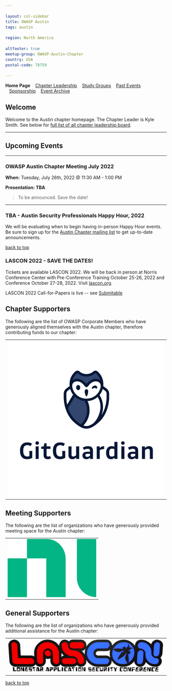 ```yaml
---

layout: col-sidebar
title: OWASP Austin
tags: austin

region: North America

altfooter: true
meetup-group: OWASP-Austin-Chapter
country: USA
postal-code: 78759

---
```

<!-- rebuild -->
<strong>Home Page</strong>
&nbsp;&nbsp;&nbsp;[Chapter Leadership](leadership.md)
&nbsp;&nbsp;&nbsp;[Study Groups](studygroups.md)
&nbsp;&nbsp;&nbsp;[Past Events](pastevents.md)
&nbsp;&nbsp;&nbsp;[Sponsorship](sponsorship.md)
&nbsp;&nbsp;&nbsp;[Event Archive](pasteventsarchive.md)

Welcome
-------
Welcome to the Austin chapter homepage. The Chapter Leader is Kyle Smith. See below for [full list of all chapter leadership board](leadership.md).

<hr/>

## Upcoming Events
<hr>

### OWASP Austin Chapter Meeting July 2022 ###

**When:** Tuesday, July 26th, 2022 @ 11:30 AM - 1:00 PM

**Presentation: TBA** 
<blockquote> 
To be announced. Save the date!
</blockquote>

<!-- 
**Speaker:** 
<blockquote>
TBA.
</blockquote>
<br>
RSVP:<br>     *** Update links below and remove this note ***
<a href="https://owasp-austin-2022-june.eventbrite.com" target="_blank">Eventbrite</a><br>
<a href="https://www.meetup.com/OWASP-Austin-Chapter/events/286619658/" target="_blank">Meetup (online)</a><br> -->

<hr>

### TBA - Austin Security Professionals Happy Hour, 2022 ###

We will be evaluating when to begin having in-person Happy Hour events. Be sure to sign up for the <a href="https://groups.google.com/a/owasp.org/g/austin-chapter" target="_blank">Austin Chapter mailing list</a> to get up-to-date announcements.

[back to top](#welcome)

### LASCON 2022 - SAVE THE DATES! ###

Tickets are available LASCON 2022. We will be back in person at Norris Conference Center with Pre-Conference Training October 25-26, 2022 and Conference October 27-28, 2022. Visit <a href="https://lascon.org/" target="_blank">lascon.org</a>.

LASCON 2022 Call-for-Papers is live -- see <a href="https://owasp.submittable.com/submit/223238/lascon-2022-call-for-papers-cfp">Submitable</a>

Chapter Supporters
----------------
The following are the list of OWASP Corporate Members who have generously aligned themselves with the Austin chapter, therefore contributing funds to our chapter:

<table cellpadding="15" cellspacing="0">
<tr>
<td>
<a href="https://www.gitguardian.com"><img src="assets/images/GitGuardian_Logo_Vertical.png" alt="GitGuardian"/></a>
</td>
</tr>
</table>

Meeting Supporters
----------------
The following are the list of organizations who have generously provided meeting space for the Austin chapter:
<table cellpadding="15" cellspacing="0">
<tr>
<td>
  <a href="https://www.ni.com"><img src="assets/images/ni.png" alt="NI"/></a>
</td>
</tr>
</table>

General Supporters
----------------
The following are the list of organizations who have generously provided additional assistance for the Austin chapter:
<table cellpadding="15" cellspacing="0">
<tr>
<td>
  <a href="https://www.lascon.org"><img src="assets/images/Lascon500x109.jpg" alt="LASCON"/></a>
</td>
</tr>
</table>

[back to top](#welcome)
